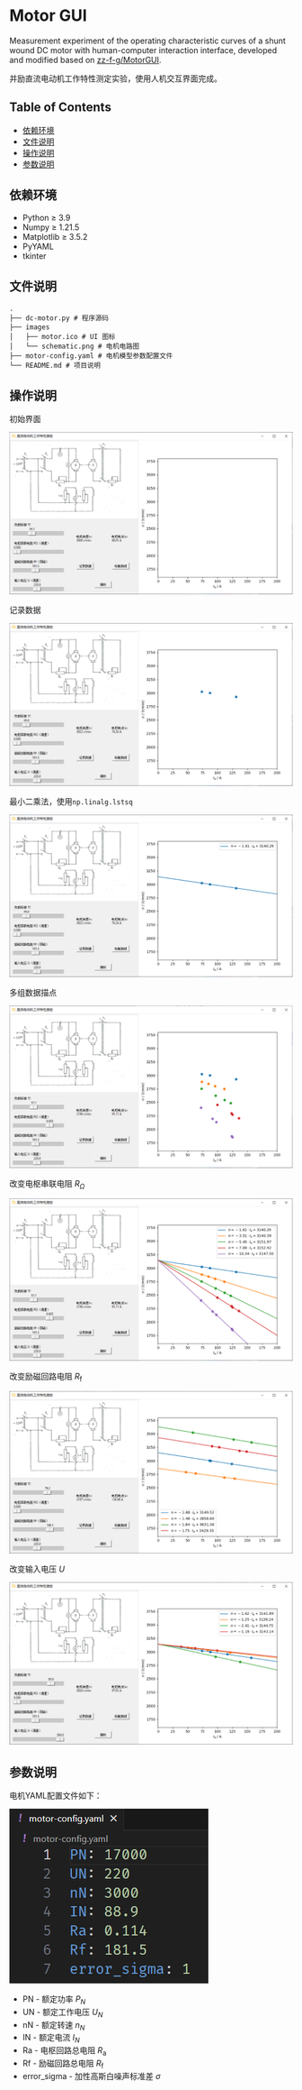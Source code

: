 # Motor GUI
Measurement experiment of the operating characteristic curves of a shunt wound DC motor with human-computer interaction interface, developed and modified based on [zz-f-g/MotorGUI](https://github.com/zz-f-g/MotorGUI).

并励直流电动机工作特性测定实验，使用人机交互界面完成。

## Table of Contents
- [依赖环境](#依赖环境)
- [文件说明](#文件说明)
- [操作说明](#操作说明)
- [参数说明](#参数说明)


## 依赖环境
- Python $\ge$ 3.9
- Numpy $\ge$ 1.21.5
- Matplotlib $\ge$ 3.5.2
- PyYAML
- tkinter

## 文件说明
```shell
.
├── dc-motor.py # 程序源码
├── images
│   ├── motor.ico # UI 图标
│   └── schematic.png # 电机电路图
├── motor-config.yaml # 电机模型参数配置文件
└── README.md # 项目说明
```

## 操作说明
初始界面

![](./images/default.png)

记录数据

![](./images/scatter.png)

最小二乘法，使用`np.linalg.lstsq`

![](./images/fit.png)

多组数据描点

![](./images/R_changed_scatter.png)

改变电枢串联电阻 $R_{\Omega}$

![](./images/R_changed_fit.png)

改变励磁回路电阻 $R_{\text{f}}$

![](./images/Rf_changed_fit.png)

改变输入电压 $U$

![](./images/U_changed_fit.png)

## 参数说明
电机YAML配置文件如下：

![](./images/yaml.png)

- PN - 额定功率 $P_N$
- UN - 额定工作电压 $U_N$
- nN - 额定转速 $n_N$
- IN - 额定电流 $I_N$
- Ra - 电枢回路总电阻 $R_{\text{a}}$
- Rf - 励磁回路总电阻 $R_{\text{f}}$
- error_sigma - 加性高斯白噪声标准差 $\sigma$